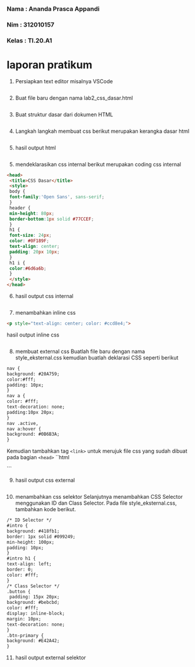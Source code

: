 ### Nama : Ananda Prasca Appandi
### Nim  : 312010157   
### Kelas : TI.20.A1

# laporan pratikum

1. Persiapkan text editor misalnya VSCode
<p align="center">
	<img src="SS\persiapan awal.jpg" alt="">
</p>

2. Buat file baru dengan nama lab2_css_dasar.html
<p align="center">
	<img src="SS\membuat file.jpg" alt="">
</p>

3. Buat struktur dasar dari dokumen HTML
<p align="center">
	<img src="SS\membuat contoh dokumen html.jpg" alt="">
</p>

4. Langkah langkah membuat css
berikut merupakan kerangka dasar html
<p align="center">
	<img src="SS\membuat contoh dokumen html.jpg" alt="">
</p>

5. hasil output html
<p align="center">
	<img src="SS\hasil output dokumen html.jpg" alt="">
</p>

5. mendeklarasikan css internal 
berikut merupakan coding css internal

```html
<head>
 <title>CSS Dasar</title>
 <style>
 body {
 font-family:'Open Sans', sans-serif;
 }
 header {
 min-height: 80px;
 border-bottom:1px solid #77CCEF;
 }
 h1 {
 font-size: 24px;
 color: #0F189F;
 text-align: center;
 padding: 20px 10px;
 }
 h1 i {
 color:#6d6a6b;
 }
 </style>
</head>
```
6. hasil output css internal
<p align="center">
	<img src="SS\hasil output internal html.jpg" alt="">
</p>

7. menambahkan inline css

```html
<p style="text-align: center; color: #ccd8e4;">
```
hasil output inline css
<p align="center">
	<img src="SS\menambahkan inline css.jpg" alt="">
</p>

8. membuat external css
Buatlah file baru dengan nama style_eksternal.css kemudian buatlah deklarasi CSS seperti berikut

```html
nav {
background: #20A759;
color:#fff;
padding: 10px;
}
nav a {
color: #fff;
text-decoration: none;
padding:10px 20px;
}
nav .active,
nav a:hover {
background: #0B6B3A;
}
```
Kemudian tambahkan tag ``<link>`` untuk merujuk file css yang sudah dibuat pada bagian ``<head>``
``html
<head>
 <!-- menyisipkan css eksternal -->
 <link rel="stylesheet" href="style_eksternal.css" type="text/css">
</head>
```

9. hasil output css external
<p align="center">
	<img src="SS\External Navigasi.jpg" alt="">
</p>

10. menambahkan css selektor
Selanjutnya menambahkan CSS Selector menggunakan ID dan Class Selector. Pada file
style_eksternal.css, tambahkan kode berikut.

```html
/* ID Selector */
#intro {
background: #418fb1;
border: 1px solid #099249;
min-height: 100px;
padding: 10px;
}
#intro h1 {
text-align: left;
border: 0;
color: #fff;
}
/* Class Selector */
.button {
 padding: 15px 20px;
background: #bebcbd;
color: #fff;
display: inline-block;
margin: 10px;
text-decoration: none;
}
.btn-primary {
background: #E42A42;
}
```

11. hasil output external selektor
<p align="center">
	<img src="SS\External selector.jpg" alt="">
</p>